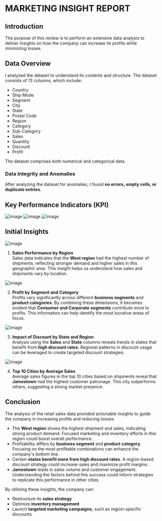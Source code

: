 # MARKETING INSIGHT REPORT

## Introduction
The purpose of this review is to perform an extensive data analysis to deliver insights on how the company can increase its profits while minimizing losses.

## Data Overview
I analyzed the dataset to understand its contents and structure. The dataset consists of 13 columns, which include:

- Country
- Ship Mode
- Segment
- City
- State
- Postal Code
- Region
- Category
- Sub-Category
- Sales
- Quantity
- Discount
- Profit

The dataset comprises both numerical and categorical data.

### Data Integrity and Anomalies
After analyzing the dataset for anomalies, I found **no errors, empty cells, or duplicate entries**.

## Key Performance Indicators (KPI)

![image](https://github.com/user-attachments/assets/248ad107-0f1e-488d-8f67-2f7f7737db89) 
![image](https://github.com/user-attachments/assets/f380c0d4-687a-4548-ad7b-63a72f6cbffe)
![image](https://github.com/user-attachments/assets/c266256e-610f-4b71-85a8-506c1be9216f)


## Initial Insights

![image](https://github.com/user-attachments/assets/8d2e2a30-3141-4853-95b2-d668303f8423)


1. **Sales Performance by Region**  
   Sales data indicates that the **West region** had the highest number of shipments, reflecting stronger demand and higher sales in this geographic area. This insight helps us understand how sales and shipments vary by location.

![image](https://github.com/user-attachments/assets/b59eec4b-4d85-4880-b3be-54eee1563388)

2. **Profit by Segment and Category**  
   Profits vary significantly across different **business segments** and **product categories**. By combining these dimensions, it becomes evident that **Consumer and Corporate segments** contribute more to profits. This information can help identify the most lucrative areas of focus.

![image](https://github.com/user-attachments/assets/d4d648e2-7174-4c62-bef7-9d80dadb327c)

3. **Impact of Discount by State and Region**  
   Analysis using the **Sales** and **State** columns reveals trends in states that benefit from **high discount rates**. Regional patterns in discount usage can be leveraged to create targeted discount strategies.

![image](https://github.com/user-attachments/assets/b6560054-2b5d-452c-9126-d4f54c1cff5f)

4. **Top 10 Cities by Average Sales**  
   Average sales figures in the top 10 cities based on shipments reveal that **Jamestown** had the highest customer patronage. This city outperforms others, suggesting a strong market presence.

## Conclusion
The analysis of the retail sales data provided actionable insights to guide the company in increasing profits and reducing losses:

- The **West region** shows the highest shipment and sales, indicating strong product demand. Focused marketing and inventory efforts in this region could boost overall performance.
- Profitability differs by **business segment** and **product category**. Focusing on the most profitable combinations can enhance the company's bottom line.
- Certain **states benefit more from high discount rates**. A region-based discount strategy could increase sales and maximize profit margins.
- **Jamestown** leads in sales volume and customer engagement. Understanding the factors behind this success could inform strategies to replicate this performance in other cities.

By utilizing these insights, the company can:
- Restructure its **sales strategy**
- Optimize **inventory management**
- Launch **targeted marketing campaigns**, such as region-specific discounts

